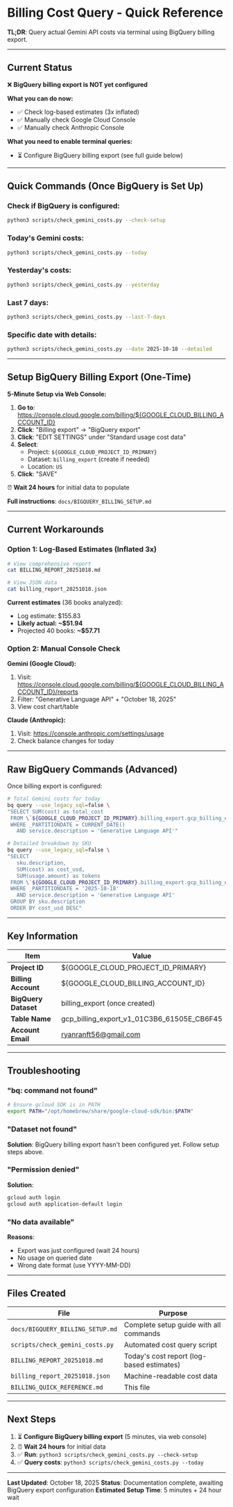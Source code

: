 # Billing Cost Query - Quick Reference

**TL;DR**: Query actual Gemini API costs via terminal using BigQuery billing export.

---

## Current Status

❌ **BigQuery billing export is NOT yet configured**

**What you can do now:**
- ✅ Check log-based estimates (3x inflated)
- ✅ Manually check Google Cloud Console
- ✅ Manually check Anthropic Console

**What you need to enable terminal queries:**
- ⏳ Configure BigQuery billing export (see full guide below)

---

## Quick Commands (Once BigQuery is Set Up)

### Check if BigQuery is configured:
```bash
python3 scripts/check_gemini_costs.py --check-setup
```

### Today's Gemini costs:
```bash
python3 scripts/check_gemini_costs.py --today
```

### Yesterday's costs:
```bash
python3 scripts/check_gemini_costs.py --yesterday
```

### Last 7 days:
```bash
python3 scripts/check_gemini_costs.py --last-7-days
```

### Specific date with details:
```bash
python3 scripts/check_gemini_costs.py --date 2025-10-18 --detailed
```

---

## Setup BigQuery Billing Export (One-Time)

**5-Minute Setup via Web Console:**

1. **Go to**: https://console.cloud.google.com/billing/${GOOGLE_CLOUD_BILLING_ACCOUNT_ID}
2. **Click**: "Billing export" → "BigQuery export"
3. **Click**: "EDIT SETTINGS" under "Standard usage cost data"
4. **Select**:
   - Project: `${GOOGLE_CLOUD_PROJECT_ID_PRIMARY}`
   - Dataset: `billing_export` (create if needed)
   - Location: `US`
5. **Click**: "SAVE"

⏰ **Wait 24 hours** for initial data to populate

**Full instructions**: `docs/BIGQUERY_BILLING_SETUP.md`

---

## Current Workarounds

### Option 1: Log-Based Estimates (Inflated 3x)
```bash
# View comprehensive report
cat BILLING_REPORT_20251018.md

# View JSON data
cat billing_report_20251018.json
```

**Current estimates** (36 books analyzed):
- Log estimate: $155.83
- **Likely actual: ~$51.94**
- Projected 40 books: **~$57.71**

### Option 2: Manual Console Check

**Gemini (Google Cloud):**
1. Visit: https://console.cloud.google.com/billing/${GOOGLE_CLOUD_BILLING_ACCOUNT_ID}/reports
2. Filter: "Generative Language API" + "October 18, 2025"
3. View cost chart/table

**Claude (Anthropic):**
1. Visit: https://console.anthropic.com/settings/usage
2. Check balance changes for today

---

## Raw BigQuery Commands (Advanced)

Once billing export is configured:

```bash
# Total Gemini costs for today
bq query --use_legacy_sql=false \
"SELECT SUM(cost) as total_cost
 FROM \`${GOOGLE_CLOUD_PROJECT_ID_PRIMARY}.billing_export.gcp_billing_export_v1_01C3B6_61505E_CB6F45\`
 WHERE _PARTITIONDATE = CURRENT_DATE()
   AND service.description = 'Generative Language API'"

# Detailed breakdown by SKU
bq query --use_legacy_sql=false \
"SELECT
   sku.description,
   SUM(cost) as cost_usd,
   SUM(usage.amount) as tokens
 FROM \`${GOOGLE_CLOUD_PROJECT_ID_PRIMARY}.billing_export.gcp_billing_export_v1_01C3B6_61505E_CB6F45\`
 WHERE _PARTITIONDATE = '2025-10-18'
   AND service.description = 'Generative Language API'
 GROUP BY sku.description
 ORDER BY cost_usd DESC"
```

---

## Key Information

| Item | Value |
|------|-------|
| **Project ID** | ${GOOGLE_CLOUD_PROJECT_ID_PRIMARY} |
| **Billing Account** | ${GOOGLE_CLOUD_BILLING_ACCOUNT_ID} |
| **BigQuery Dataset** | billing_export (once created) |
| **Table Name** | gcp_billing_export_v1_01C3B6_61505E_CB6F45 |
| **Account Email** | ryanranft56@gmail.com |

---

## Troubleshooting

### "bq: command not found"
```bash
# Ensure gcloud SDK is in PATH
export PATH="/opt/homebrew/share/google-cloud-sdk/bin:$PATH"
```

### "Dataset not found"
**Solution**: BigQuery billing export hasn't been configured yet. Follow setup steps above.

### "Permission denied"
**Solution**:
```bash
gcloud auth login
gcloud auth application-default login
```

### "No data available"
**Reasons**:
- Export was just configured (wait 24 hours)
- No usage on queried date
- Wrong date format (use YYYY-MM-DD)

---

## Files Created

| File | Purpose |
|------|---------|
| `docs/BIGQUERY_BILLING_SETUP.md` | Complete setup guide with all commands |
| `scripts/check_gemini_costs.py` | Automated cost query script |
| `BILLING_REPORT_20251018.md` | Today's cost report (log-based estimates) |
| `billing_report_20251018.json` | Machine-readable cost data |
| `BILLING_QUICK_REFERENCE.md` | This file |

---

## Next Steps

1. ⏳ **Configure BigQuery billing export** (5 minutes, via web console)
2. ⏰ **Wait 24 hours** for initial data
3. ✅ **Run**: `python3 scripts/check_gemini_costs.py --check-setup`
4. ✅ **Query costs**: `python3 scripts/check_gemini_costs.py --today`

---

**Last Updated**: October 18, 2025
**Status**: Documentation complete, awaiting BigQuery export configuration
**Estimated Setup Time**: 5 minutes + 24 hour wait

